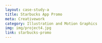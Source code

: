 ```yaml
---
layout: case-study-a
title: Starbucks App Promo
meta: Creativework
category: Illustration and Motion Graphics
img: img/project4.jpg
link: starbucks-promo
---
```

